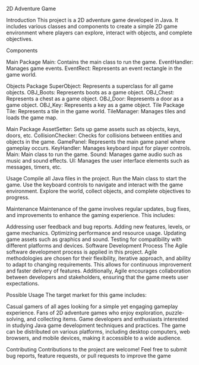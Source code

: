 2D Adventure Game

Introduction
This project is a 2D adventure game developed in Java. It includes various classes and components to create a simple 2D game environment where players can explore, interact with objects, and complete objectives.

Components

Main Package
Main: Contains the main class to run the game.
EventHandler: Manages game events.
EventRect: Represents an event rectangle in the game world.

Objects Package
SuperObject: Represents a superclass for all game objects.
OBJ_Boots: Represents boots as a game object.
OBJ_Chest: Represents a chest as a game object.
OBJ_Door: Represents a door as a game object.
OBJ_Key: Represents a key as a game object.
Tile Package
Tile: Represents a tile in the game world.
TileManager: Manages tiles and loads the game map.

Main Package
AssetSetter: Sets up game assets such as objects, keys, doors, etc.
CollisionChecker: Checks for collisions between entities and objects in the game.
GamePanel: Represents the main game panel where gameplay occurs.
KeyHandler: Manages keyboard input for player controls.
Main: Main class to run the game.
Sound: Manages game audio such as music and sound effects.
UI: Manages the user interface elements such as messages, timers, etc.

Usage
Compile all Java files in the project.
Run the Main class to start the game.
Use the keyboard controls to navigate and interact with the game environment.
Explore the world, collect objects, and complete objectives to progress.

Maintenance
Maintenance of the game involves regular updates, bug fixes, and improvements to enhance the gaming experience. This includes:

Addressing user feedback and bug reports.
Adding new features, levels, or game mechanics.
Optimizing performance and resource usage.
Updating game assets such as graphics and sound.
Testing for compatibility with different platforms and devices.
Software Development Process
The Agile software development process is applied in this project. Agile methodologies are chosen for their flexibility, iterative approach, and ability to adapt to changing requirements. This allows for continuous improvement and faster delivery of features. Additionally, Agile encourages collaboration between developers and stakeholders, ensuring that the game meets user expectations.

Possible Usage
The target market for this game includes:

Casual gamers of all ages looking for a simple yet engaging gameplay experience.
Fans of 2D adventure games who enjoy exploration, puzzle-solving, and collecting items.
Game developers and enthusiasts interested in studying Java game development techniques and practices.
The game can be distributed on various platforms, including desktop computers, web browsers, and mobile devices, making it accessible to a wide audience.

Contributing
Contributions to the project are welcome! Feel free to submit bug reports, feature requests, or pull requests to improve the game
